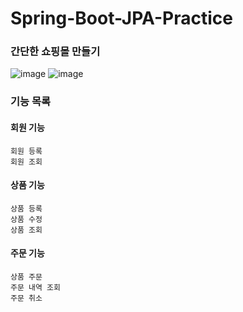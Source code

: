 # Spring-Boot-JPA-Practice
### 간단한 쇼핑몰 만들기

![image](https://github.com/JieunYume/Spring-Boot-JPA-Practice/assets/89847820/2953ea9c-faa9-4330-a439-0020e8d0467c)
![image](https://github.com/JieunYume/Spring-Boot-JPA-Practice/assets/89847820/a1ef2ffa-e9eb-45d7-a51d-32878de5604a)

### 기능 목록
#### 회원 기능
    회원 등록
    회원 조회
  #### 상품 기능
    상품 등록
    상품 수정
    상품 조회
  #### 주문 기능
    상품 주문
    주문 내역 조회
    주문 취소

